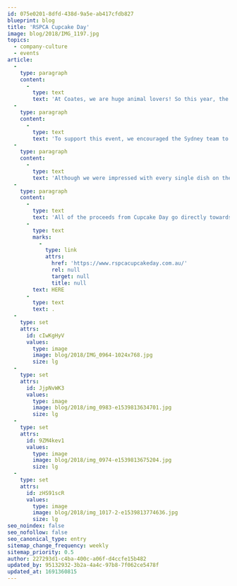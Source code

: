 ```yaml
---
id: 075e0201-8dfd-438d-9a5e-ab417cfdb827
blueprint: blog
title: 'RSPCA Cupcake Day'
image: blog/2018/IMG_1197.jpg
topics:
  - company-culture
  - events
article:
  -
    type: paragraph
    content:
      -
        type: text
        text: 'At Coates, we are huge animal lovers! So this year, the Sydney Coates Crew decided to help fight animal cruelty by hosting a huge lunch on RSPCA Cupcake Day, with the entire event raising over $1.2 million !'
  -
    type: paragraph
    content:
      -
        type: text
        text: 'To support this event, we encouraged the Sydney team to bring in any dish that they wished to share. We were surprised by the amazing turn out the day with crew members bringing in cupcakes (of course!), a great range of pastries, cakes, salads and lasagna, to just name a few.'
  -
    type: paragraph
    content:
      -
        type: text
        text: 'Although we were impressed with every single dish on the day, we want to congratulate Graham Muir’s Meatball dish and Dean Rather’s Caramel slices on being voted the best dish of the day! We would also like to give a special shout out to Viet Pham for bringing in his own cooking kit and setting up his own live cooking show to provide everyone with genuine takoyaki!'
  -
    type: paragraph
    content:
      -
        type: text
        text: 'All of the proceeds from Cupcake Day go directly towards the abandoned, neglected and surrendered animals around the country to provide them with love, safe shelter and a helping hand. If you’d like to read more or help this amazing initiative, click '
      -
        type: text
        marks:
          -
            type: link
            attrs:
              href: 'https://www.rspcacupcakeday.com.au/'
              rel: null
              target: null
              title: null
        text: HERE
      -
        type: text
        text: .
  -
    type: set
    attrs:
      id: cIwKgHyV
      values:
        type: image
        image: blog/2018/IMG_0964-1024x768.jpg
        size: lg
  -
    type: set
    attrs:
      id: JjpNvWK3
      values:
        type: image
        image: blog/2018/img_0983-e1539813634701.jpg
        size: lg
  -
    type: set
    attrs:
      id: 9ZM4kev1
      values:
        type: image
        image: blog/2018/img_0974-e1539813675204.jpg
        size: lg
  -
    type: set
    attrs:
      id: zHS91scR
      values:
        type: image
        image: blog/2018/img_1017-2-e1539813774636.jpg
        size: lg
seo_noindex: false
seo_nofollow: false
seo_canonical_type: entry
sitemap_change_frequency: weekly
sitemap_priority: 0.5
author: 227293d1-c4ba-400c-a06f-d4ccfe15b482
updated_by: 95132932-3b2a-4a4c-97b8-7f062ce5478f
updated_at: 1691360815
---
```

